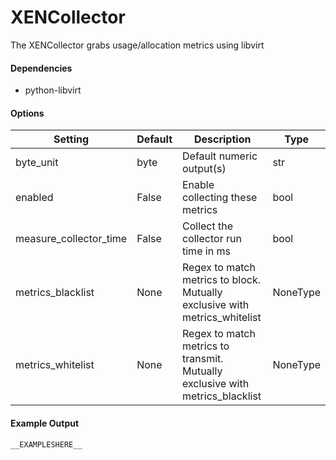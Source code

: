 <!--This file was generated from the python source
Please edit the source to make changes
-->
XENCollector
=====

The XENCollector grabs usage/allocation metrics using libvirt

#### Dependencies
 * python-libvirt


#### Options

Setting | Default | Description | Type
--------|---------|-------------|-----
byte_unit | byte | Default numeric output(s) | str
enabled | False | Enable collecting these metrics | bool
measure_collector_time | False | Collect the collector run time in ms | bool
metrics_blacklist | None | Regex to match metrics to block. Mutually exclusive with metrics_whitelist | NoneType
metrics_whitelist | None | Regex to match metrics to transmit. Mutually exclusive with metrics_blacklist | NoneType

#### Example Output

```
__EXAMPLESHERE__
```

